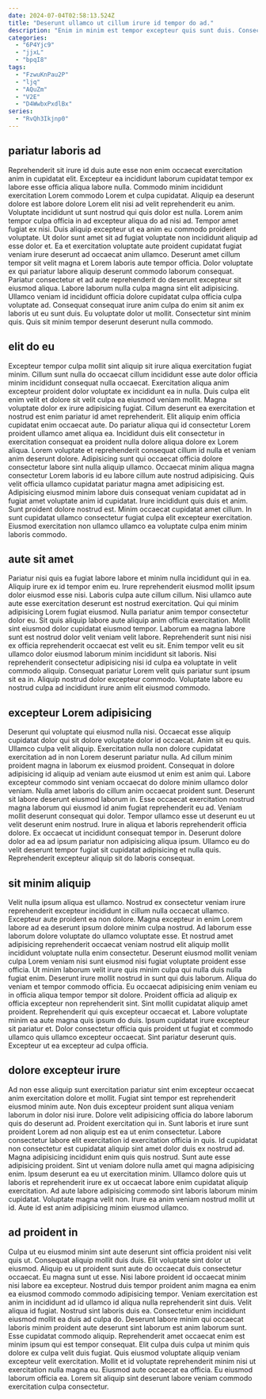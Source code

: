 ```yaml
---
date: 2024-07-04T02:58:13.524Z
title: "Deserunt ullamco ut cillum irure id tempor do ad."
description: "Enim in minim est tempor excepteur quis sunt duis. Consectetur adipisicing do elit occaecat pariatur aute sit est elit id est."
categories:
  - "6P4Yjc9"
  - "jjxL"
  - "bpqI8"
tags:
  - "FzwuKnPau2P"
  - "ljq"
  - "AQuZm"
  - "V2E"
  - "D4WwbxPxdlBx"
series:
  - "RvQh3Ikjnp0"
---
```



## pariatur laboris ad

Reprehenderit sit irure id duis aute esse non enim occaecat exercitation anim in cupidatat elit. Excepteur ea incididunt laborum cupidatat tempor ex labore esse officia aliqua labore nulla. Commodo minim incididunt exercitation Lorem commodo Lorem et culpa cupidatat. Aliquip ea deserunt dolore est labore dolore Lorem elit nisi ad velit reprehenderit eu anim. Voluptate incididunt ut sunt nostrud qui quis dolor est nulla.
Lorem anim tempor culpa officia in ad excepteur aliqua do ad nisi ad. Tempor amet fugiat ex nisi. Duis aliquip excepteur ut ea anim eu commodo proident voluptate. Ut dolor sunt amet sit ad fugiat voluptate non incididunt aliquip ad esse dolor et. Ea et exercitation voluptate aute proident cupidatat fugiat veniam irure deserunt ad occaecat anim ullamco. Deserunt amet cillum tempor sit velit magna et Lorem laboris aute tempor officia.
Dolor voluptate ex qui pariatur labore aliquip deserunt commodo laborum consequat. Pariatur consectetur et ad aute reprehenderit do deserunt excepteur sit eiusmod aliqua. Labore laborum nulla culpa magna sint elit adipisicing. Ullamco veniam id incididunt officia dolore cupidatat culpa officia culpa voluptate ad. Consequat consequat irure anim culpa do enim sit anim ex laboris ut eu sunt duis. Eu voluptate dolor ut mollit. Consectetur sint minim quis. Quis sit minim tempor deserunt deserunt nulla commodo.

## elit do eu

Excepteur tempor culpa mollit sint aliquip sit irure aliqua exercitation fugiat minim. Cillum sunt nulla do occaecat cillum incididunt esse aute dolor officia minim incididunt consequat nulla occaecat. Exercitation aliqua anim excepteur proident dolor voluptate ex incididunt ea in nulla. Duis culpa elit enim velit et dolore sit velit culpa ea eiusmod veniam mollit. Magna voluptate dolor ex irure adipisicing fugiat. Cillum deserunt ea exercitation et nostrud est enim pariatur id amet reprehenderit.
Elit aliquip enim officia cupidatat enim occaecat aute. Do pariatur aliqua qui id consectetur Lorem proident ullamco amet aliqua ea. Incididunt duis elit consectetur in exercitation consequat ea proident nulla dolore aliqua dolore ex Lorem aliqua. Lorem voluptate et reprehenderit consequat cillum id nulla et veniam anim deserunt dolore. Adipisicing sunt qui occaecat officia dolore consectetur labore sint nulla aliquip ullamco. Occaecat minim aliqua magna consectetur Lorem laboris id eu labore cillum aute nostrud adipisicing. Quis velit officia ullamco cupidatat pariatur magna amet adipisicing est. Adipisicing eiusmod minim labore duis consequat veniam cupidatat ad in fugiat amet voluptate anim id cupidatat.
Irure incididunt quis duis et anim. Sunt proident dolore nostrud est. Minim occaecat cupidatat amet cillum. In sunt cupidatat ullamco consectetur fugiat culpa elit excepteur exercitation. Eiusmod exercitation non ullamco ullamco ea voluptate culpa enim minim laboris commodo.

## aute sit amet

Pariatur nisi quis ea fugiat labore labore et minim nulla incididunt qui in ea. Aliquip irure ex id tempor enim eu. Irure reprehenderit eiusmod mollit ipsum dolor eiusmod esse nisi. Laboris culpa aute cillum cillum. Nisi ullamco aute aute esse exercitation deserunt est nostrud exercitation.
Qui qui minim adipisicing Lorem fugiat eiusmod. Nulla pariatur anim tempor consectetur dolor eu. Sit quis aliquip labore aute aliquip anim officia exercitation. Mollit sint eiusmod dolor cupidatat eiusmod tempor. Laborum ea magna labore sunt est nostrud dolor velit veniam velit labore. Reprehenderit sunt nisi nisi ex officia reprehenderit occaecat est velit eu sit. Enim tempor velit eu sit ullamco dolor eiusmod laborum minim incididunt sit laboris.
Nisi reprehenderit consectetur adipisicing nisi id culpa ea voluptate in velit commodo aliquip. Consequat pariatur Lorem velit quis pariatur sunt ipsum sit ea in. Aliquip nostrud dolor excepteur commodo. Voluptate labore eu nostrud culpa ad incididunt irure anim elit eiusmod commodo.

## excepteur Lorem adipisicing

Deserunt qui voluptate qui eiusmod nulla nisi. Occaecat esse aliquip cupidatat dolor qui sit dolore voluptate dolor id occaecat. Anim sit eu quis. Ullamco culpa velit aliquip. Exercitation nulla non dolore cupidatat exercitation ad in non Lorem deserunt pariatur nulla. Ad cillum minim proident magna in laborum ex eiusmod proident. Consequat in dolore adipisicing id aliquip ad veniam aute eiusmod ut enim est anim qui.
Labore excepteur commodo sint veniam occaecat do dolore minim ullamco dolor veniam. Nulla amet laboris do cillum anim occaecat proident sunt. Deserunt sit labore deserunt eiusmod laborum in. Esse occaecat exercitation nostrud magna laborum qui eiusmod id anim fugiat reprehenderit eu ad. Veniam mollit deserunt consequat qui dolor. Tempor ullamco esse ut deserunt eu ut velit deserunt enim nostrud. Irure in aliqua et laboris reprehenderit officia dolore.
Ex occaecat ut incididunt consequat tempor in. Deserunt dolore dolor ad ea ad ipsum pariatur non adipisicing aliqua ipsum. Ullamco eu do velit deserunt tempor fugiat sit cupidatat adipisicing et nulla quis. Reprehenderit excepteur aliquip sit do laboris consequat.

## sit minim aliquip

Velit nulla ipsum aliqua est ullamco. Nostrud ex consectetur veniam irure reprehenderit excepteur incididunt in cillum nulla occaecat ullamco. Excepteur aute proident ea non dolore. Magna excepteur in enim Lorem labore ad ea deserunt ipsum dolore minim culpa nostrud. Ad laborum esse laborum dolore voluptate do ullamco voluptate esse.
Et nostrud amet adipisicing reprehenderit occaecat veniam nostrud elit aliquip mollit incididunt voluptate nulla enim consectetur. Deserunt eiusmod mollit veniam culpa Lorem veniam nisi sunt eiusmod nisi fugiat voluptate proident esse officia. Ut minim laborum velit irure quis minim culpa qui nulla duis nulla fugiat enim. Deserunt irure mollit nostrud in sunt qui duis laborum. Aliqua do veniam et tempor commodo officia. Eu occaecat adipisicing enim veniam eu in officia aliqua tempor tempor sit dolore. Proident officia ad aliquip ex officia excepteur non reprehenderit sint.
Sint mollit cupidatat aliquip amet proident. Reprehenderit qui quis excepteur occaecat et. Labore voluptate minim ea aute magna quis ipsum do duis. Ipsum cupidatat irure excepteur sit pariatur et. Dolor consectetur officia quis proident ut fugiat et commodo ullamco quis ullamco excepteur occaecat. Sint pariatur deserunt quis. Excepteur ut ea excepteur ad culpa officia.

## dolore excepteur irure

Ad non esse aliquip sunt exercitation pariatur sint enim excepteur occaecat anim exercitation dolore et mollit. Fugiat sint tempor est reprehenderit eiusmod minim aute. Non duis excepteur proident sunt aliqua veniam laborum in dolor nisi irure. Dolore velit adipisicing officia do labore laborum quis do deserunt ad. Proident exercitation qui in. Sunt laboris et irure sunt proident Lorem ad non aliquip est ea ut enim consectetur. Labore consectetur labore elit exercitation id exercitation officia in quis. Id cupidatat non consectetur est cupidatat aliquip sint amet dolor duis ex nostrud ad.
Magna adipisicing incididunt enim quis quis nostrud. Sunt aute esse adipisicing proident. Sint ut veniam dolore nulla amet qui magna adipisicing enim. Ipsum deserunt ea eu ut exercitation minim. Ullamco dolore quis ut laboris et reprehenderit irure ex ut occaecat labore enim cupidatat aliquip exercitation.
Ad aute labore adipisicing commodo sint laboris laborum minim cupidatat. Voluptate magna velit non. Irure ea anim veniam nostrud mollit ut id. Aute id est anim adipisicing minim eiusmod ullamco.

## ad proident in

Culpa ut eu eiusmod minim sint aute deserunt sint officia proident nisi velit quis ut. Consequat aliquip mollit duis duis. Elit voluptate sint dolor ut eiusmod. Aliquip eu ut proident sunt aute do occaecat duis consectetur occaecat. Eu magna sunt ut esse. Nisi labore proident id occaecat minim nisi labore ea excepteur.
Nostrud duis tempor proident anim magna ea enim ea eiusmod commodo commodo adipisicing tempor. Veniam exercitation est anim in incididunt ad id ullamco id aliqua nulla reprehenderit sint duis. Velit aliqua id fugiat. Nostrud sint laboris duis ea. Consectetur enim incididunt eiusmod mollit ea duis ad culpa do. Deserunt labore minim qui occaecat laboris minim proident aute deserunt sint laborum est anim laborum sunt. Esse cupidatat commodo aliquip.
Reprehenderit amet occaecat enim est minim ipsum qui est tempor consequat. Elit culpa duis culpa ut minim quis dolore ex culpa velit duis fugiat. Quis eiusmod voluptate aliquip veniam excepteur velit exercitation. Mollit et id voluptate reprehenderit minim nisi ut exercitation nulla magna eu. Eiusmod aute occaecat ea officia. Eu eiusmod laborum officia ea. Lorem sit aliquip sint deserunt labore veniam commodo exercitation culpa consectetur.


